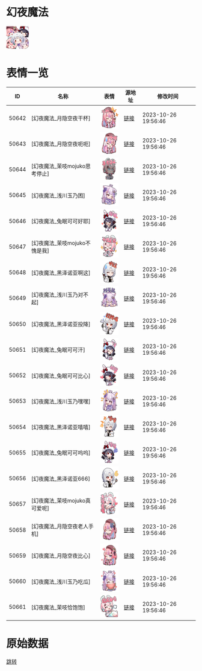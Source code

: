 # 幻夜魔法

<img src="./cover.png" height="60" alt="cover" />

# 表情一览

|ID|名称|表情|源地址|修改时间|
|----|----|----|----|----|
|50642|[幻夜魔法_月隐空夜干杯]|<img src="./pic/050642_%5B幻夜魔法_月隐空夜干杯%5D.png" height="60" alt="月隐空夜干杯"/>|[链接](https://i0.hdslb.com/bfs/garb/item/af0cb8d6f837955517918500a946071fb38eff52.png)|2023-10-26 19:56:46|
|50643|[幻夜魔法_月隐空夜呃呃]|<img src="./pic/050643_%5B幻夜魔法_月隐空夜呃呃%5D.png" height="60" alt="月隐空夜呃呃"/>|[链接](https://i0.hdslb.com/bfs/garb/item/c9f0c6f8c4618175ee2710babb50e0a675b37736.png)|2023-10-26 19:56:46|
|50644|[幻夜魔法_茉吱mojuko思考停止]|<img src="./pic/050644_%5B幻夜魔法_茉吱mojuko思考停止%5D.png" height="60" alt="茉吱mojuko思考停止"/>|[链接](https://i0.hdslb.com/bfs/garb/item/e3ef14b2de99cd354b56bb87f6fd6db330977ac5.png)|2023-10-26 19:56:46|
|50645|[幻夜魔法_浅川玉乃困]|<img src="./pic/050645_%5B幻夜魔法_浅川玉乃困%5D.png" height="60" alt="浅川玉乃困"/>|[链接](https://i0.hdslb.com/bfs/garb/item/97c0e2ea84002335f5c3443f599e0de93407d34f.png)|2023-10-26 19:56:46|
|50646|[幻夜魔法_兔眠可可好耶]|<img src="./pic/050646_%5B幻夜魔法_兔眠可可好耶%5D.png" height="60" alt="兔眠可可好耶"/>|[链接](https://i0.hdslb.com/bfs/garb/item/298d6f07aa8bb999a27621bd8f5739b36fbeeadd.png)|2023-10-26 19:56:46|
|50647|[幻夜魔法_茉吱mojuko不愧是我]|<img src="./pic/050647_%5B幻夜魔法_茉吱mojuko不愧是我%5D.png" height="60" alt="茉吱mojuko不愧是我"/>|[链接](https://i0.hdslb.com/bfs/garb/item/736427fdf27ff9a88af02a1d443d1aae8d123f96.png)|2023-10-26 19:56:46|
|50648|[幻夜魔法_黑泽诺亚啊这]|<img src="./pic/050648_%5B幻夜魔法_黑泽诺亚啊这%5D.png" height="60" alt="黑泽诺亚啊这"/>|[链接](https://i0.hdslb.com/bfs/garb/item/365650a5c3512d56b33e3b51b389317cfe91b65f.png)|2023-10-26 19:56:46|
|50649|[幻夜魔法_浅川玉乃对不起]|<img src="./pic/050649_%5B幻夜魔法_浅川玉乃对不起%5D.png" height="60" alt="浅川玉乃对不起"/>|[链接](https://i0.hdslb.com/bfs/garb/item/9402c54c0450705c1daeaa8ff7be81892574919a.png)|2023-10-26 19:56:46|
|50650|[幻夜魔法_黑泽诺亚投降]|<img src="./pic/050650_%5B幻夜魔法_黑泽诺亚投降%5D.png" height="60" alt="黑泽诺亚投降"/>|[链接](https://i0.hdslb.com/bfs/garb/item/91634377b3bcea18d269bce839ed210c485f2c5a.png)|2023-10-26 19:56:46|
|50651|[幻夜魔法_兔眠可可汗]|<img src="./pic/050651_%5B幻夜魔法_兔眠可可汗%5D.png" height="60" alt="兔眠可可汗"/>|[链接](https://i0.hdslb.com/bfs/garb/item/f63c9f10c82fa485acdcb6bdf6d7f67826f6e6c3.png)|2023-10-26 19:56:46|
|50652|[幻夜魔法_兔眠可可比心]|<img src="./pic/050652_%5B幻夜魔法_兔眠可可比心%5D.png" height="60" alt="兔眠可可比心"/>|[链接](https://i0.hdslb.com/bfs/garb/item/6d965c564617cac59780c8fd5b5276cb3527c8b5.png)|2023-10-26 19:56:46|
|50653|[幻夜魔法_浅川玉乃嘿嘿]|<img src="./pic/050653_%5B幻夜魔法_浅川玉乃嘿嘿%5D.png" height="60" alt="浅川玉乃嘿嘿"/>|[链接](https://i0.hdslb.com/bfs/garb/item/2ae977a051e6f3443b01e3e23d78669846753e5b.png)|2023-10-26 19:56:46|
|50654|[幻夜魔法_黑泽诺亚嘻嘻]|<img src="./pic/050654_%5B幻夜魔法_黑泽诺亚嘻嘻%5D.png" height="60" alt="黑泽诺亚嘻嘻"/>|[链接](https://i0.hdslb.com/bfs/garb/item/11a3d09ac2c432d97eb4f6c1f3020eb42dd8488b.png)|2023-10-26 19:56:46|
|50655|[幻夜魔法_兔眠可可呜呜]|<img src="./pic/050655_%5B幻夜魔法_兔眠可可呜呜%5D.png" height="60" alt="兔眠可可呜呜"/>|[链接](https://i0.hdslb.com/bfs/garb/item/d9afef9a14d9ff496212e942b4cb45f97e72b353.png)|2023-10-26 19:56:46|
|50656|[幻夜魔法_黑泽诺亚666]|<img src="./pic/050656_%5B幻夜魔法_黑泽诺亚666%5D.png" height="60" alt="黑泽诺亚666"/>|[链接](https://i0.hdslb.com/bfs/garb/item/ac4b30a92b83406e750e3278f394a25a98608b2c.png)|2023-10-26 19:56:46|
|50657|[幻夜魔法_茉吱mojuko真可爱呢]|<img src="./pic/050657_%5B幻夜魔法_茉吱mojuko真可爱呢%5D.png" height="60" alt="茉吱mojuko真可爱呢"/>|[链接](https://i0.hdslb.com/bfs/garb/item/cbc95795a92503fbe880fb56ac5d09748f9b4e35.png)|2023-10-26 19:56:46|
|50658|[幻夜魔法_月隐空夜老人手机]|<img src="./pic/050658_%5B幻夜魔法_月隐空夜老人手机%5D.png" height="60" alt="月隐空夜老人手机"/>|[链接](https://i0.hdslb.com/bfs/garb/item/16ff4361d6cb9a4dc775f65f6dd0f082d14a534f.png)|2023-10-26 19:56:46|
|50659|[幻夜魔法_月隐空夜比心]|<img src="./pic/050659_%5B幻夜魔法_月隐空夜比心%5D.png" height="60" alt="月隐空夜比心"/>|[链接](https://i0.hdslb.com/bfs/garb/item/c62baf2ba1fbd5844eccaff1e5b898892fdf1099.png)|2023-10-26 19:56:46|
|50660|[幻夜魔法_浅川玉乃吃瓜]|<img src="./pic/050660_%5B幻夜魔法_浅川玉乃吃瓜%5D.png" height="60" alt="浅川玉乃吃瓜"/>|[链接](https://i0.hdslb.com/bfs/garb/item/99b38fd3f3928c37bb199b3345e0a6bedb8bfd99.png)|2023-10-26 19:56:46|
|50661|[幻夜魔法_茉吱恰饱饱]|<img src="./pic/050661_%5B幻夜魔法_茉吱恰饱饱%5D.png" height="60" alt="茉吱恰饱饱"/>|[链接](https://i0.hdslb.com/bfs/garb/item/1cbcc7ecfd368ec63ac287b0e68938d4b91946ec.png)|2023-10-26 19:56:46|

# 原始数据

[跳转](./raw.json)


